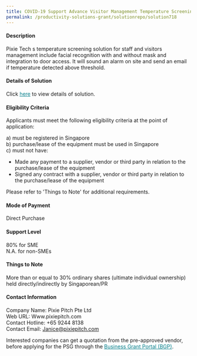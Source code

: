 ```yaml
---
title: COVID-19 Support Advance Visitor Management Temperature Screening, Facial recognition + Safe Entry Version 14.8.7 - Package 2 (Remote Access)
permalink: /productivity-solutions-grant/solutionrepo/solution718
---
```


#### Description

Pixie Tech s temperature screening solution for staff and visitors management include facial recognition with and without mask and integration to door access. It will sound an alarm on site and send an email if temperature detected above threshold. 

#### Details of Solution

Click <a href='https://gb-assist-staging.netlify.app/images/psg/DDesensitised_Pixie_Pitch_Annex_3_CR_wef_30_July_2020_Part_2.pdf' style='color:#037e8a'>here</a> to view details of solution.

#### Eligibility Criteria

Applicants must meet the following eligibility criteria at the point of application:

a) must be registered in Singapore <br>
b) purchase/lease of the equipment must be used in Singapore <br>
c) must not have:
- Made any payment to a supplier, vendor or third party in relation to the purchase/lease of the equipment
- Signed any contract with a supplier, vendor or third party in relation to the purchase/lease of the equipment

Please refer to 'Things to Note' for additional requirements.

#### Mode of Payment
Direct Purchase

#### Support Level
80% for SME <br>
N.A. for non-SMEs

#### Things to Note
More than or equal to 30% ordinary shares (ultimate individual ownership) held directly/indirectly by Singaporean/PR

#### Contact Information
Company Name: Pixie Pitch Pte Ltd<br>Web URL: Www.pixiepitch.com<br>Contact Hotline: +65 9244 8138<br>Contact Email: Janice@pixiepitch.com

Interested companies can get a quotation from the pre-approved vendor, before applying for the PSG through the <a target='_blank' style='color:#037e8a' href='https://www.businessgrants.gov.sg/'>Business Grant Portal (BGP)</a>.
